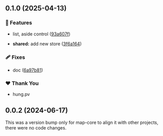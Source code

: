 ## 0.1.0 (2025-04-13)

### 🚀 Features

- list, aside control ([93a607f](https://github.com/hung4564/vue-library/commit/93a607f))

- **shared:** add new store ([3f6a164](https://github.com/hung4564/vue-library/commit/3f6a164))

### 🩹 Fixes

- doc ([6a97b81](https://github.com/hung4564/vue-library/commit/6a97b81))

### ❤️ Thank You

- hung.pv

## 0.0.2 (2024-06-17)

This was a version bump only for map-core to align it with other projects, there were no code changes.

